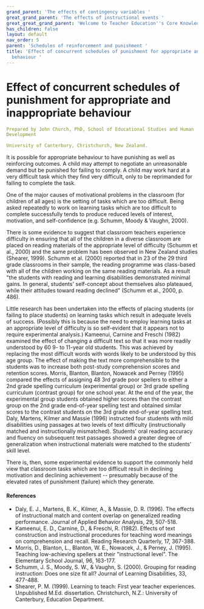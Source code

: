 ```yaml
---
grand_parent: 'The effects of contingency variables '
great_grand_parent: 'The effects of instructional events '
great_great_grand_parent: 'Welcome to Teacher Education''s Core Knowledge and Skills.'
has_children: false
layout: default
nav_order: 5
parent: 'Schedules of reinforcement and punishment '
title: 'Effect of concurrent schedules of punishment for appropriate and inappropriate
  behaviour '
---
```

# Effect of concurrent schedules of punishment for appropriate and inappropriate behaviour


```yaml
Prepared by John Church, PhD, School of Educational Studies and Human
Development

University of Canterbury, Christchurch, New Zealand.
```


It is possible for appropriate behaviour to have punishing as well as
reinforcing outcomes. A child may attempt to negotiate an unreasonable
demand but be punished for failing to comply. A child may work hard at a
very difficult task which they find very difficult, only to be
reprimanded for failing to complete the task.

One of the major causes of motivational problems in the classroom (for
children of all ages) is the setting of tasks which are too difficult.
Being asked repeatedly to work on learning tasks which are too difficult
to complete successfully tends to produce reduced levels of interest,
motivation, and self-confidence (e.g. Schumm, Moody & Vaughn, 2000).

There is some evidence to suggest that classroom teachers experience
difficulty in ensuring that all of the children in a diverse classroom
are placed on reading materials of the appropriate level of difficulty
(Schumm et al., 2000) and the same problem has been observed in New
Zealand studies (Shearer, 1999). Schumm et al. (2000) reported that in
23 of the 29 third grade classrooms in their sample, the reading
programme was class-based with all of the children working on the same
reading materials. As a result \"the students with reading and learning
disabilities demonstrated minimal gains. In general, students\'
self-concept about themselves also plateaued, while their attitudes
toward reading declined\" (Schumm et al., 2000, p. 486).

Little research has been undertaken into the effects of placing students
(or failing to place students) on learning tasks which result in
adequate levels of success. (Possibly this is because the need to employ
learning tasks at an appropriate level of difficulty is so self-evident
that it appears not to require experimental analysis.) Kameenui, Carnine
and Freschi (1982) examined the effect of changing a difficult text so
that it was more readily understood by 60 9- to 11-year old students.
This was achieved by replacing the most difficult words with words
likely to be understood by this age group. The effect of making the text
more comprehensible to the students was to increase both post-study
comprehension scores and retention scores. Morris, Blanton, Blanton,
Nowacek and Perney (1995) compared the effects of assigning 48 3rd grade
poor spellers to either a 2nd grade spelling curriculum (experimental
group) or 3rd grade spelling curriculum (contrast group) for one school
year. At the end of the year, the experimental group students obtained
higher scores than the contrast group on the 2nd grade end-of-year
spelling test and obtained similar scores to the contrast students on
the 3rd grade end-of-year spelling test. Daly, Martens, Kilmer and
Massie (1996) instructed four students with mild disabilities using
passages at two levels of text difficulty (instructionally matched and
instructionally mismatched). Students' oral reading accuracy and fluency
on subsequent test passages showed a greater degree of generalization
when instructional materials were matched to the students' skill level.

There is, then, some experimental evidence to support the commonly held
view that classroom tasks which are too difficult result in declining
motivation and declining achievement -- presumably because of the
elevated rates of punishment (failure) which they generate.


#### References

-   Daly, E. J., Martens, B. K., Kilmer, A., & Massie, D. R. (1996). The
    effects of instructional match and content overlap on generalized
    reading performance. Journal of Applied Behavior Analysis, 29,
    507-518.
-   Kameenui, E. D., Carnine, D., & Freschi, R. (1982). Effects of text
    construction and instructional procedures for teaching word meanings
    on comprehension and recall. Reading Research Quarterly, 17,
    367-388.
-   Morris, D., Blanton, L., Blanton, W. E., Nowacek, J., & Perney, J.
    (1995). Teaching low-achieving spellers at their "instructional
    level". The Elementary School Journal, 96, 163-177.
-   Schumm, J. S., Moody, S. W., & Vaughn, S. (2000). Grouping for
    reading instruction: Does one size fit all? Journal of Learning
    Disabilities, 33, 477-488.
-   Shearer, P. M. (1999). Learning to teach: First year teacher
    experiences. Unpublished M.Ed. dissertation. Christchurch, N.Z.:
    University of Canterbury, Education Department.
